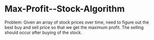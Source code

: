 # Max-Profit--Stock-Algorithm
Problem: Given an array of stock prices over time,
need to figure out the best buy and sell price so that we get the maximum profit.
The selling should occur after buying of the stock.
